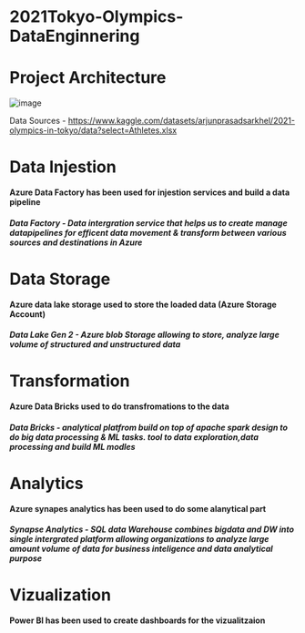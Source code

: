 # 2021Tokyo-Olympics-DataEnginnering

# Project Architecture
![image](https://github.com/Wishwa98/2021Tokyo-Olimpics-DataEnginnering/assets/86372219/06e2905a-5294-4af0-bbad-7eaa45015f7e)

Data Sources - https://www.kaggle.com/datasets/arjunprasadsarkhel/2021-olympics-in-tokyo/data?select=Athletes.xlsx

# Data Injestion 
**Azure Data Factory has been used for injestion services and build a data pipeline**

#### *Data Factory - Data intergration service that helps us to create manage datapipelines for efficent data movement & transform between various sources and destinations in Azure*

# Data Storage
**Azure data lake storage used to store the loaded data (Azure Storage Account)**

#### *Data Lake Gen 2 - Azure blob Storage allowing to store, analyze large volume of structured and unstructured data*

# Transformation
**Azure Data Bricks used to do transfromations to the data**

#### *Data Bricks - analytical platfrom build on top of apache spark design to do big data processing & ML tasks. tool to data exploration,data processing and build ML modles*

# Analytics
**Azure synapes analytics has been used to do some alanytical part**

#### *Synapse Analytics - SQL data Warehouse combines bigdata and DW into single intergrated platform allowing organizations to analyze large amount volume of data for business inteligence and data analytical purpose*

# Vizualization
**Power BI has been used to create dashboards for the vizualitzaion**

